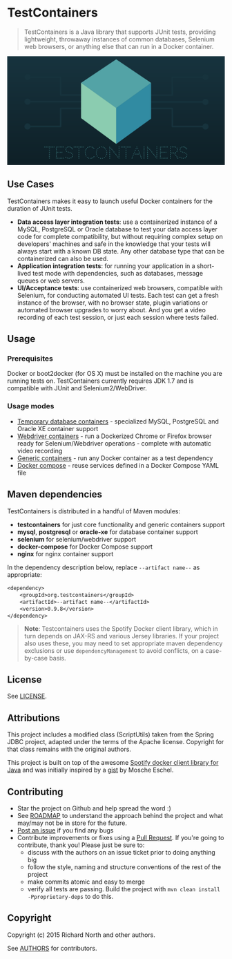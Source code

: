 # TestContainers

> TestContainers is a Java library that supports JUnit tests, providing lightweight, throwaway instances of common databases, Selenium web browsers, or anything else that can run in a Docker container.

![Testcontainers logo](logo.png)

## Use Cases

TestContainers makes it easy to launch useful Docker containers for the duration of JUnit tests.

 * **Data access layer integration tests**: use a containerized instance of a MySQL, PostgreSQL or Oracle database to test your data access layer code for complete compatibility, but without requiring complex setup on developers' machines and safe in the knowledge that your tests will always start with a known DB state. Any other database type that can be containerized can also be used.
 * **Application integration tests**: for running your application in a short-lived test mode with dependencies, such as databases, message queues or web servers.
 * **UI/Acceptance tests**: use containerized web browsers, compatible with Selenium, for conducting automated UI tests. Each test can get a fresh instance of the browser, with no browser state, plugin variations or automated browser upgrades to worry about. And you get a video recording of each test session, or just each session where tests failed.

## Usage

### Prerequisites

Docker or boot2docker (for OS X) must be installed on the machine you are running tests on. TestContainers currently requires JDK 1.7 and is compatible with JUnit and Selenium2/WebDriver.

### Usage modes

* [Temporary database containers](usage/database_containers) - specialized MySQL, PostgreSQL and Oracle XE container support
* [Webdriver containers](usage/webdriver_containers) - run a Dockerized Chrome or Firefox browser ready for Selenium/Webdriver operations - complete with automatic video recording
* [Generic containers](usage/generic_containers) - run any Docker container as a test dependency
* [Docker compose](usage/docker_compose) - reuse services defined in a Docker Compose YAML file

## Maven dependencies

TestContainers is distributed in a handful of Maven modules:

* **testcontainers** for just core functionality and generic containers support
* **mysql**, **postgresql** or **oracle-xe** for database container support
* **selenium** for selenium/webdriver support
* **docker-compose** for Docker Compose support
* **nginx** for nginx container support

In the dependency description below, replace `--artifact name--` as appropriate:

    <dependency>
        <groupId>org.testcontainers</groupId>
        <artifactId>--artifact name--</artifactId>
        <version>0.9.8</version>
    </dependency>

> **Note**: Testcontainers uses the Spotify Docker client library, which in turn depends on JAX-RS and various Jersey
libraries. If your project also uses these, you may need to set appropriate maven dependency exclusions or use
`dependencyManagement` to avoid conflicts, on a case-by-case basis.

## License

See [LICENSE](https://raw.githubusercontent.com/testcontainers/testcontainers-java/master/LICENSE).

## Attributions

This project includes a modified class (ScriptUtils) taken from the Spring JDBC project, adapted under the terms of the Apache license. Copyright for that class remains with the original authors.

This project is built on top of the awesome [Spotify docker client library for Java](https://github.com/spotify/docker-client) and was initially inspired by a [gist](https://gist.github.com/mosheeshel/c427b43c36b256731a0b) by Mosche Eschel.

## Contributing

* Star the project on Github and help spread the word :)
* See [ROADMAP](ROADMAP) to understand the approach behind the project and what may/may not be in store for the future.
* [Post an issue](https://github.com/testcontainers/testcontainers-java/issues) if you find any bugs
* Contribute improvements or fixes using a [Pull Request](https://github.com/testcontainers/testcontainers-java/pulls). If you're going to contribute, thank you! Please just be sure to:
	* discuss with the authors on an issue ticket prior to doing anything big
	* follow the style, naming and structure conventions of the rest of the project
	* make commits atomic and easy to merge
	* verify all tests are passing. Build the project with `mvn clean install -Pproprietary-deps` to do this.

## Copyright

Copyright (c) 2015 Richard North and other authors.

See [AUTHORS](https://raw.githubusercontent.com/testcontainers/testcontainers-java/master/AUTHORS) for contributors.